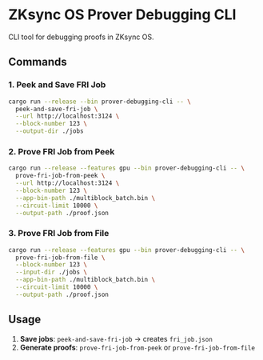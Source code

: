 # ZKsync OS Prover Debugging CLI

CLI tool for debugging proofs in ZKsync OS.

## Commands

### 1. Peek and Save FRI Job
```bash
cargo run --release --bin prover-debugging-cli -- \
  peek-and-save-fri-job \
  --url http://localhost:3124 \
  --block-number 123 \
  --output-dir ./jobs
```

### 2. Prove FRI Job from Peek
```bash
cargo run --release --features gpu --bin prover-debugging-cli -- \
  prove-fri-job-from-peek \
  --url http://localhost:3124 \
  --block-number 123 \
  --app-bin-path ./multiblock_batch.bin \
  --circuit-limit 10000 \
  --output-path ./proof.json
```

### 3. Prove FRI Job from File
```bash
cargo run --release --features gpu --bin prover-debugging-cli -- \
  prove-fri-job-from-file \
  --block-number 123 \
  --input-dir ./jobs \
  --app-bin-path ./multiblock_batch.bin \
  --circuit-limit 10000 \
  --output-path ./proof.json
```

## Usage

1. **Save jobs**: `peek-and-save-fri-job` → creates `fri_job.json`
2. **Generate proofs**: `prove-fri-job-from-peek` or `prove-fri-job-from-file`
